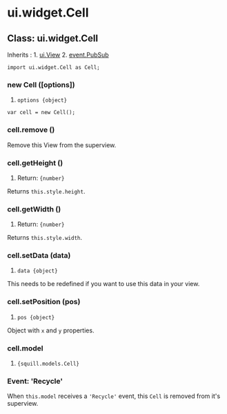 # ui.widget.Cell

## Class: ui.widget.Cell

Inherits
:    1. [ui.View](./ui-view.html)
     2. [event.PubSub](./event-index.html#class-event.pubsub)

~~~
import ui.widget.Cell as Cell;
~~~

### new Cell ([options])
1. `options {object}`

~~~
var cell = new Cell();
~~~

### cell.remove ()

Remove this View from the superview.

### cell.getHeight ()
1. Return: `{number}`

Returns `this.style.height`.

### cell.getWidth ()
1. Return: `{number}`

Returns `this.style.width`.

### cell.setData (data)
1. `data {object}`

This needs to be redefined if you  want to use this data in your view.

### cell.setPosition (pos)
1. `pos {object}`

Object with `x` and `y` properties.

### cell.model
1. `{squill.models.Cell}`

### Event: \'Recycle\'

When `this.model` receives a `'Recycle'` event, this `Cell`
is removed from it's superview.
